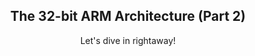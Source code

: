 <h2 align="center">
    The 32-bit ARM Architecture (Part 2)
</h2>
<p align="center">
    Let's dive in rightaway!
</p>